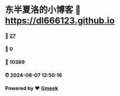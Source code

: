 # 东半夏洛的小博客 :link: https://dl666123.github.io 
### :page_facing_up: [27](https://dl666123.github.io/tag.html) 
### :speech_balloon: 0 
### :hibiscus: 10389 
### :alarm_clock: 2024-08-07 12:50:16 
### Powered by :heart: [Gmeek](https://github.com/Meekdai/Gmeek)
